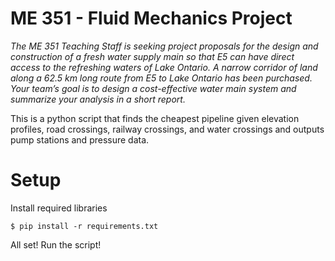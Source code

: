 # ME 351 - Fluid Mechanics Project

_The ME 351 Teaching Staff is seeking project proposals for the design and construction of a fresh water supply main so that E5 can have direct
access to the refreshing waters of Lake Ontario. A narrow corridor of land along a 62.5 km long route from E5 to Lake Ontario has been purchased.
Your team’s goal is to design a cost-effective water main system and summarize your analysis in a short report._

This is a python script that finds the cheapest pipeline given elevation profiles, road crossings, railway crossings, and water crossings and outputs pump stations and pressure data.

# Setup

Install required libraries

```
$ pip install -r requirements.txt
```

All set! Run the script!
